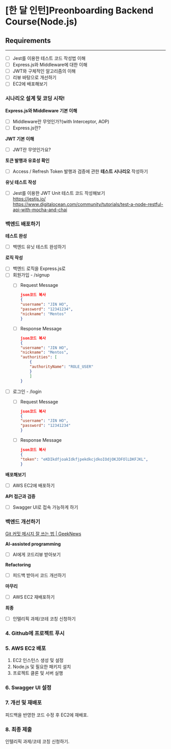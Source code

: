 # [한 달 인턴]Preonboarding Backend Course(Node.js)
## Requirements
---
- [ ]  Jest를 이용한 테스트 코드 작성법 이해
- [ ]  Express.js와 Middleware에 대한 이해
- [ ]  JWT와 구체적인 알고리즘의 이해
- [ ]  리뷰 바탕으로 개선하기
- [ ]  EC2에 배포해보기

### 시나리오 설계 및 코딩 시작!
**Express.js와 Middleware 기본 이해**
- [ ]  Middleware란 무엇인가?(with Interceptor, AOP)
- [ ]  Express.js란?

**JWT 기본 이해**
- [ ]  JWT란 무엇인가요?

**토큰 발행과 유효성 확인**
- [ ]  Access / Refresh Token 발행과 검증에 관한 **테스트 시나리오** 작성하기

**유닛 테스트 작성**
- [ ]  Jest를 이용한 JWT Unit 테스트 코드 작성해보기    
    https://jestjs.io/    
    https://www.digitalocean.com/community/tutorials/test-a-node-restful-api-with-mocha-and-chai
    

### 백엔드 배포하기
**테스트 완성**
- [ ]  백엔드 유닛 테스트 완성하기

**로직 작성**
- [ ]  백엔드 로직을 Express.js로
- [ ]  회원가입 - /signup
    - [ ]  Request Message        
        ```json
        json코드 복사
        {
        "username": "JIN HO",
        "password": "12341234",
        "nickname": "Mentos"
        }
        
        ```
        
    - [ ]  Response Message        
        ```json
        json코드 복사
        {
        "username": "JIN HO",
        "nickname": "Mentos",
        "authorities": [
            {
            "authorityName": "ROLE_USER"
            }
            ]
        }
        
        ```
        
- [ ]  로그인 - /login
    - [ ]  Request Message        
        ```json
        json코드 복사
        {
        "username": "JIN HO",
        "password": "12341234"
        }
        
        ```
        
    - [ ]  Response Message        
        ```json
        json코드 복사
        {
        "token": "eKDIkdfjoakIdkfjpekdkcjdkoIOdjOKJDFOlLDKFJKL",
        }
        
        ```
        

**배포해보기**
- [ ]  AWS EC2에 배포하기

**API 접근과 검증**
- [ ]  Swagger UI로 접속 가능하게 하기

### 백엔드 개선하기
[Git 커밋 메시지 잘 쓰는 법 | GeekNews](https://news.hada.io/topic?id=9178&utm_source=slack&utm_medium=bot&utm_campaign=TQ595477U)

**AI-assisted programming**
- [ ]  AI에게 코드리뷰 받아보기

**Refactoring**
- [ ]  피드백 받아서 코드 개선하기

**마무리**
- [ ]  AWS EC2 재배포하기

**최종**
- [ ]  인텔리픽 과제/코테 코칭 신청하기

### 4. Github에 프로젝트 푸시

### 5. AWS EC2 배포
1. EC2 인스턴스 생성 및 설정
2. Node.js 및 필요한 패키지 설치
3. 프로젝트 클론 및 서버 실행

### 6. Swagger UI 설정

### 7. 개선 및 재배포
피드백을 반영한 코드 수정 후 EC2에 재배포.

### 8. 최종 제출
인텔리픽 과제/코테 코칭 신청하기.
